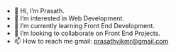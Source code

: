 - 👋 Hi, I’m Prasath.
- 👀 I’m interested in Web Development.
- 🌱 I’m currently learning Front End Development.
- 💞️ I’m looking to collaborate on Front End Projects.
- 📫 How to reach me gmail: prasathvjkmr@gmail.com
